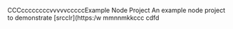 CCCccccccccvvvvvcccccExample Node Project
An example node project to demonstrate [srcclr](https:/w
mmnnmkkccc
   cdfd
